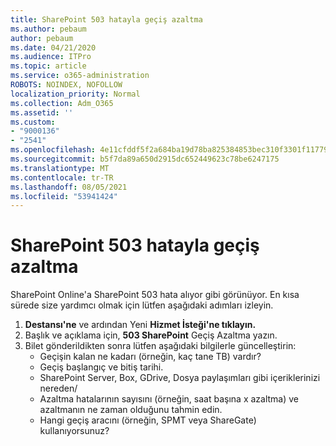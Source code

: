 ```yaml
---
title: SharePoint 503 hatayla geçiş azaltma
ms.author: pebaum
author: pebaum
ms.date: 04/21/2020
ms.audience: ITPro
ms.topic: article
ms.service: o365-administration
ROBOTS: NOINDEX, NOFOLLOW
localization_priority: Normal
ms.collection: Adm_O365
ms.assetid: ''
ms.custom:
- "9000136"
- "2541"
ms.openlocfilehash: 4e11cfddf5f2a684ba19d78ba825384853bec310f3301f1177971c0a04548c05
ms.sourcegitcommit: b5f7da89a650d2915dc652449623c78be6247175
ms.translationtype: MT
ms.contentlocale: tr-TR
ms.lasthandoff: 08/05/2021
ms.locfileid: "53941424"
---
```

# <a name="sharepoint-migration-throttling-with-503-errors"></a>SharePoint 503 hatayla geçiş azaltma

SharePoint Online'a SharePoint 503 hata alıyor gibi görünüyor. En kısa sürede size yardımcı olmak için lütfen aşağıdaki adımları izleyin.

1. **Destansı'ne** ve ardından Yeni **Hizmet İsteği'ne tıklayın.**
2. Başlık ve açıklama için, **503 SharePoint** Geçiş Azaltma yazın.
3. Bilet gönderildikten sonra lütfen aşağıdaki bilgilerle güncelleştirin:
    - Geçişin kalan ne kadarı (örneğin, kaç tane TB) vardır?
    - Geçiş başlangıç ve bitiş tarihi.
    - SharePoint Server, Box, GDrive, Dosya paylaşımları gibi içeriklerinizi nereden/
    - Azaltma hatalarının sayısını (örneğin, saat başına x azaltma) ve azaltmanın ne zaman olduğunu tahmin edin.
    - Hangi geçiş aracını (örneğin, SPMT veya ShareGate) kullanıyorsunuz?
